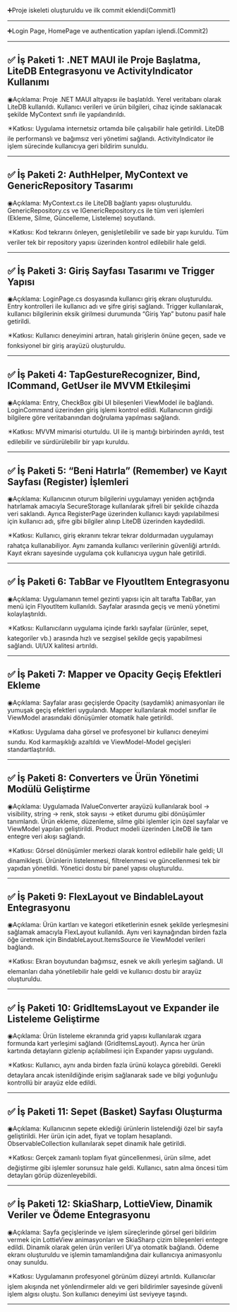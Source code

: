 ➕Proje iskeleti oluşturuldu ve ilk commit eklendi(Commit1)

----------------------------------------------------------------------------------------------------------------------------------------------------------------------------------------------------------------------------------------------------------------------------

➕Login Page, HomePage ve authentication yapıları işlendi.(Commit2)

----------------------------------------------------------------------------------------------------------------------------------------------------------------------------------------------------------------------------------------------------------------------------

✅ İş Paketi 1: .NET MAUI ile Proje Başlatma, LiteDB Entegrasyonu ve ActivityIndicator Kullanımı
----------------------------------------------------------------------------------------------------------------------------------------------------------------------------------------------------------------------------------------------------------------------------

◉Açıklama: Proje .NET MAUI altyapısı ile başlatıldı. Yerel veritabanı olarak LiteDB kullanıldı. Kullanıcı verileri ve ürün bilgileri, cihaz içinde saklanacak şekilde MyContext sınıfı ile yapılandırıldı.

✴️Katkısı: Uygulama internetsiz ortamda bile çalışabilir hale getirildi. LiteDB ile performanslı ve bağımsız veri yönetimi sağlandı. ActivityIndicator ile işlem sürecinde kullanıcıya geri bildirim sunuldu.

----------------------------------------------------------------------------------------------------------------------------------------------------------------------------------------------------------------------------------------------------------------------------

✅ İş Paketi 2: AuthHelper, MyContext ve GenericRepository Tasarımı
----------------------------------------------------------------------------------------------------------------------------------------------------------------------------------------------------------------------------------------------------------------------------

◉Açıklama: MyContext.cs ile LiteDB bağlantı yapısı oluşturuldu. GenericRepository.cs ve IGenericRepository.cs ile tüm veri işlemleri (Ekleme, Silme, Güncelleme, Listeleme) soyutlandı.

✴️Katkısı: Kod tekrarını önleyen, genişletilebilir ve sade bir yapı kuruldu. Tüm veriler tek bir repository yapısı üzerinden kontrol edilebilir hale geldi.

----------------------------------------------------------------------------------------------------------------------------------------------------------------------------------------------------------------------------------------------------------------------------

✅ İş Paketi 3: Giriş Sayfası Tasarımı ve Trigger Yapısı
----------------------------------------------------------------------------------------------------------------------------------------------------------------------------------------------------------------------------------------------------------------------------

◉Açıklama: LoginPage.cs dosyasında kullanıcı giriş ekranı oluşturuldu. Entry kontrolleri ile kullanıcı adı ve şifre girişi sağlandı. Trigger kullanılarak, kullanıcı bilgilerinin eksik girilmesi durumunda “Giriş Yap” butonu pasif hale getirildi.

✴️Katkısı: Kullanıcı deneyimini artıran, hatalı girişlerin önüne geçen, sade ve fonksiyonel bir giriş arayüzü oluşturuldu.

----------------------------------------------------------------------------------------------------------------------------------------------------------------------------------------------------------------------------------------------------------------------------


✅ İş Paketi 4: TapGestureRecognizer, Bind, ICommand, GetUser ile MVVM Etkileşimi
----------------------------------------------------------------------------------------------------------------------------------------------------------------------------------------------------------------------------------------------------------------------------

◉Açıklama: Entry, CheckBox gibi UI bileşenleri ViewModel ile bağlandı. LoginCommand üzerinden giriş işlemi kontrol edildi. Kullanıcının girdiği bilgilere göre veritabanından doğrulama yapılması sağlandı.

✴️Katkısı: MVVM mimarisi oturtuldu. UI ile iş mantığı birbirinden ayrıldı, test edilebilir ve sürdürülebilir bir yapı kuruldu.

----------------------------------------------------------------------------------------------------------------------------------------------------------------------------------------------------------------------------------------------------------------------------


✅ İş Paketi 5: “Beni Hatırla” (Remember) ve Kayıt Sayfası (Register) İşlemleri
----------------------------------------------------------------------------------------------------------------------------------------------------------------------------------------------------------------------------------------------------------------------------

◉Açıklama: Kullanıcının oturum bilgilerini uygulamayı yeniden açtığında hatırlamak amacıyla SecureStorage kullanılarak şifreli bir şekilde cihazda veri saklandı. Ayrıca RegisterPage üzerinden kullanıcı kaydı yapılabilmesi için kullanıcı adı, şifre gibi bilgiler alınıp LiteDB üzerinden kaydedildi.

✴️Katkısı: Kullanıcı, giriş ekranını tekrar tekrar doldurmadan uygulamayı rahatça kullanabiliyor. Aynı zamanda kullanıcı verilerinin güvenliği artırıldı. Kayıt ekranı sayesinde uygulama çok kullanıcıya uygun hale getirildi.

----------------------------------------------------------------------------------------------------------------------------------------------------------------------------------------------------------------------------------------------------------------------------


✅ İş Paketi 6: TabBar ve FlyoutItem Entegrasyonu
----------------------------------------------------------------------------------------------------------------------------------------------------------------------------------------------------------------------------------------------------------------------------

◉Açıklama: Uygulamanın temel gezinti yapısı için alt tarafta TabBar, yan menü için FlyoutItem kullanıldı. Sayfalar arasında geçiş ve menü yönetimi kolaylaştırıldı.

✴️Katkısı: Kullanıcıların uygulama içinde farklı sayfalar (ürünler, sepet, kategoriler vb.) arasında hızlı ve sezgisel şekilde geçiş yapabilmesi sağlandı. UI/UX kalitesi artırıldı.

----------------------------------------------------------------------------------------------------------------------------------------------------------------------------------------------------------------------------------------------------------------------------


✅ İş Paketi 7: Mapper ve Opacity Geçiş Efektleri Ekleme
----------------------------------------------------------------------------------------------------------------------------------------------------------------------------------------------------------------------------------------------------------------------------

◉Açıklama: Sayfalar arası geçişlerde Opacity (saydamlık) animasyonları ile yumuşak geçiş efektleri uygulandı. Mapper kullanılarak model sınıflar ile ViewModel arasındaki dönüşümler otomatik hale getirildi.

✴️Katkısı: Uygulama daha görsel ve profesyonel bir kullanıcı deneyimi sundu. Kod karmaşıklığı azaltıldı ve ViewModel-Model geçişleri standartlaştırıldı.

----------------------------------------------------------------------------------------------------------------------------------------------------------------------------------------------------------------------------------------------------------------------------


✅ İş Paketi 8: Converters ve Ürün Yönetimi Modülü Geliştirme
----------------------------------------------------------------------------------------------------------------------------------------------------------------------------------------------------------------------------------------------------------------------------

◉Açıklama: Uygulamada IValueConverter arayüzü kullanılarak bool → visibility, string → renk, stok sayısı → etiket durumu gibi dönüşümler tanımlandı. Ürün ekleme, düzenleme, silme gibi işlemler için özel sayfalar ve ViewModel yapıları geliştirildi. Product modeli üzerinden LiteDB ile tam entegre veri akışı sağlandı.

✴️Katkısı: Görsel dönüşümler merkezi olarak kontrol edilebilir hale geldi; UI dinamikleşti. Ürünlerin listelenmesi, filtrelenmesi ve güncellenmesi tek bir yapıdan yönetildi. Yönetici dostu bir panel yapısı oluşturuldu.

----------------------------------------------------------------------------------------------------------------------------------------------------------------------------------------------------------------------------------------------------------------------------


✅ İş Paketi 9: FlexLayout ve BindableLayout Entegrasyonu
----------------------------------------------------------------------------------------------------------------------------------------------------------------------------------------------------------------------------------------------------------------------------


◉Açıklama: Ürün kartları ve kategori etiketlerinin esnek şekilde yerleşmesini sağlamak amacıyla FlexLayout kullanıldı. Aynı veri kaynağından birden fazla öğe üretmek için BindableLayout.ItemsSource ile ViewModel verileri bağlandı.

✴️Katkısı: Ekran boyutundan bağımsız, esnek ve akıllı yerleşim sağlandı. UI elemanları daha yönetilebilir hale geldi ve kullanıcı dostu bir arayüz oluşturuldu.

----------------------------------------------------------------------------------------------------------------------------------------------------------------------------------------------------------------------------------------------------------------------------


✅ İş Paketi 10: GridItemsLayout ve Expander ile Listeleme Geliştirme
----------------------------------------------------------------------------------------------------------------------------------------------------------------------------------------------------------------------------------------------------------------------------


◉Açıklama: Ürün listeleme ekranında grid yapısı kullanılarak ızgara formunda kart yerleşimi sağlandı (GridItemsLayout). Ayrıca her ürün kartında detayların gizlenip açılabilmesi için Expander yapısı uygulandı.

✴️Katkısı: Kullanıcı, aynı anda birden fazla ürünü kolayca görebildi. Gerekli detaylara ancak istenildiğinde erişim sağlanarak sade ve bilgi yoğunluğu kontrollü bir arayüz elde edildi.

----------------------------------------------------------------------------------------------------------------------------------------------------------------------------------------------------------------------------------------------------------------------------


✅ İş Paketi 11: Sepet (Basket) Sayfası Oluşturma
----------------------------------------------------------------------------------------------------------------------------------------------------------------------------------------------------------------------------------------------------------------------------

◉Açıklama: Kullanıcının sepete eklediği ürünlerin listelendiği özel bir sayfa geliştirildi. Her ürün için adet, fiyat ve toplam hesaplandı. ObservableCollection kullanılarak sepet dinamik hale getirildi.

✴️Katkısı: Gerçek zamanlı toplam fiyat güncellenmesi, ürün silme, adet değiştirme gibi işlemler sorunsuz hale geldi. Kullanıcı, satın alma öncesi tüm detayları görüp düzenleyebildi.

----------------------------------------------------------------------------------------------------------------------------------------------------------------------------------------------------------------------------------------------------------------------------


✅ İş Paketi 12: SkiaSharp, LottieView, Dinamik Veriler ve Ödeme Entegrasyonu
----------------------------------------------------------------------------------------------------------------------------------------------------------------------------------------------------------------------------------------------------------------------------

◉Açıklama: Sayfa geçişlerinde ve işlem süreçlerinde görsel geri bildirim vermek için LottieView animasyonları ve SkiaSharp çizim bileşenleri entegre edildi. Dinamik olarak gelen ürün verileri UI'ya otomatik bağlandı. Ödeme ekranı oluşturuldu ve işlemin tamamlandığına dair kullanıcıya animasyonlu onay sunuldu.

✴️Katkısı: Uygulamanın profesyonel görünüm düzeyi artırıldı. Kullanıcılar işlem akışında net yönlendirmeler aldı ve geri bildirimler sayesinde güvenli işlem algısı oluştu. Son kullanıcı deneyimi üst seviyeye taşındı.

----------------------------------------------------------------------------------------------------------------------------------------------------------------------------------------------------------------------------------------------------------------------------

